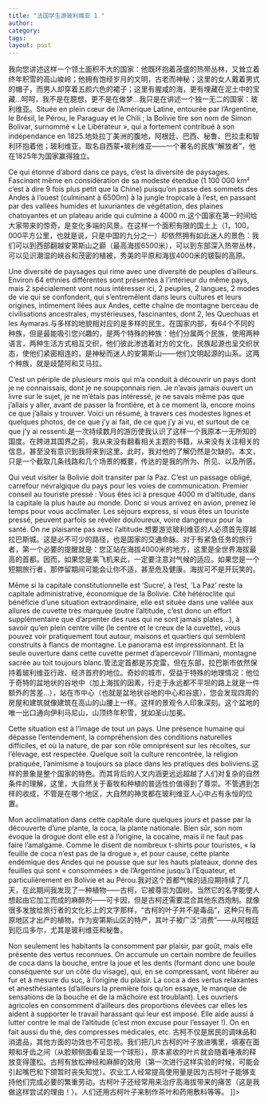 ```yaml
---
title: "法国学生游玻利维亚 1 "
author:
category: 
tags: 
layout: post
---
```


我向您讲述这样一个领土面积不大的国家：他既环抱着茂盛的热带丛林，又耸立着终年积雪的高山峻岭；他拥有饱经岁月的文明，古老而神秘；这里的女人戴着男式的帽子，而男人却穿着五颜六色的裙子；这里有腥咸的海，更有埋藏在泥土中的宝藏…呵呵，我不是在臆想，更不是在做梦…我只是在讲述一个独一无二的国家：玻利维亚。Située en plein cœur de l’Amérique Latine, entourée par l’Argentine, le Brésil, le Pérou, le Paraguay et le Chili ; la Bolivie tire son nom de Simon Bolivar, surnommé « Le Libérateur », qui a fortement contribué à son indépendance en 1825.地处拉丁美洲的腹地，阿根廷、巴西、秘鲁、巴拉圭和智利环抱着他；玻利维亚，取名自西蒙•玻利维亚——一个著名的民族“解放者”，他在1825年为国家赢得独立。

Ce qui étonne d’abord dans ce pays, c’est la diversité de paysages. Fascinant même en considération de sa modeste étendue (1 100 000 km² c’est à dire 9 fois plus petit que la Chine) puisqu’on passe des sommets des Andes à l’ouest (culminant à 6500m) à la jungle tropicale à l’est, en passant par des vallées humides et luxuriantes de végétation, des plaines chatoyantes et un plateau aride qui culmine à 4000 m.这个国家在第一时间给大家带来的惊奇，是变化多端的风景。在这样一个面积有限的国土上（1，100，000平方公里，也就是说，只是中国的九分之一）却依然拥有如此迷人的景色：我们可以到西部翻越安第斯山之巅（最高海拔6500米），可以到东部深入热带丛林，可以见识潮湿的峡谷和茂密的植被，秀美的平原和海拔4000米的皲裂的高原。

Une diversité de paysages qui rime avec une diversité de peuples d’ailleurs. Environ 64 ethnies différentes sont présentes à l’intérieur du même pays, mais 2 spécialement vont nous intéresser ici, 2 peuples, 2 langues, 2 modes de vie qui se confondent, qui s’entremêlent dans leurs cultures et leurs origines, intimement liées aux Andes, cette chaîne de montagne berceau de civilisations ancestrales, mystérieuses, fascinantes, dont 2, les Quechuas et les Aymaras.与多样的地貌相对应的是多样的民生。在国家内部，有64个不同的种族，但是最能吸引您兴趣的，是两个特殊的种族：他们分属两个民族，使用两种语言，两种生活方式相互交织，他们彼此渗透着对方的文化，民族起源也呈交织状态，使他们紧密相连的，是神秘而迷人的安第斯山——他们文明起源的山系。这两个种族，就是歧楚阿和艾马拉。

C’est un périple de plusieurs mois qui m’a conduit à découvrir un pays dont je ne connaissais,  dont je ne soupçonnais rien. Je n’avais jamais ouvert un livre sur le sujet, je ne m’étais pas intéressé, je ne savais même pas que j’allais y aller, avant de passer la frontière, et à ce moment là, encore moins ce que j’allais y trouver. Voici un résumé, à travers ces modestes lignes et quelques photos, de ce que j’y ai fait, de ce que j’y ai vu, et surtout de ce que j’y ai ressenti.是一次持续数月的游历使我认识了这样一个我原本一无所知的国度。在跨进其国界之前，我从来没有翻看相关主题的书籍，从来没有关注相关的信息，甚至没有意识到我将来到这里。此时，我对他的了解仍然是欠缺的。本文，只是一个截取几条线路和几个场景的概要，传达的是我的所为、所见、以及所感。

Qui veut visiter la Bolivie doit transiter par la Paz. C’est un passage obligé, carrefour névralgique du pays pour les voies de communication. Premier conseil au touriste pressé : Vous êtes ici à presque 4000 m d’altitude, dans la capitale la plus haute au monde. Donc si vous arrivez en avion, prenez le temps pour vous acclimater. Les séjours express, si vous êtes un touriste pressé, peuvent parfois se révéler douloureux, voire dangereux pour la santé. On ne plaisante pas avec l’altitude.想要游览玻利维亚的人必须首先穿越拉巴斯城。这是必不可少的路径，也是国家的交通命脉。对于有紧急任务的旅行者，第一个必要的提醒就是：您正站在海拔4000米的地方，这里是全世界海拔最高的首都。因而，如果您是乘飞机来此，一定要注意对气候的适应。如果您是一个短期旅行者，那停留期间可能会让你不适，甚至危及健康。海拔可不是开玩笑的。

Même si la capitale constitutionnelle est ‘Sucre’, à l’est, ‘La Paz’ reste la capitale administrative, économique de la Bolivie. Cité hétéroclite qui bénéficie d’une situation extraordinaire, elle est située dans une vallée aux allures de cuvette très marquée (outre l’altitude, c’est donc un effort supplémentaire que d’arpenter des rues qui ne sont jamais plates…), à savoir qu’en plein centre ville (le centre et le creux de la cuvette), vous pouvez voir pratiquement tout autour, maisons et quartiers qui semblent construits à flancs de montagne. Le panorama est impressionnant. Et la seule ouverture dans cette cuvette permet d’apercevoir l’Illimani, montagne sacrée au toit toujours blanc.管法定首都是苏克雷，但在东部，拉巴斯市依然保持着玻利维亚行政、经济首府的地位。奇妙的城市，受益于特殊的地理情况：他位于奇特的盆地状的谷地中（加上海拔的因素，行走于永远都不平坦的路上就是一件额外的苦差…），站在市中心（也就是盆地状谷地的中心和谷底），您会发现四周的房屋和建筑就像建筑在高山的山腰上一样。这样的景观令人印象深刻。这个盆地的唯一出口通向伊利马尼山，山顶终年积雪，犹如圣山加冕。

Cette situation est à l’image de tout un pays. Une présence humaine qui dépasse l’entendement, la compréhension des conditions naturelles difficiles, et où la nature, de par son rôle omniprésent sur les récoltes, sur l’élevage, est respectée. Quelque soit la culture rencontrée, la religion pratiquée, l’animisme a toujours sa place dans les pratiques des boliviens.这样的景象是整个国家的特色。而其背后的人文内涵更远远超越了人们对复杂的自然条件的理解，这里，大自然关于畜牧和种植的普适性价值得到了尊崇。不管遇到怎样的收成，不管是在哪个地区，大自然的神灵都在玻利维亚人心中占有永恒的位置。

Mon acclimatation dans cette capitale dure quelques jours et passe par la découverte d’une plante, la coca, la plante nationale. Bien sûr, son nom évoque la drogue dont elle est à l’origine, la cocaïne, mais il ne faut pas faire l’amalgame. Comme le disent de nombreux t-shirts pour touristes, « la feuille de coca n’est pas de la drogue », et pour cause, cette plante endémique des Andes qui ne pousse que sur les hauts plateaux, donne des feuilles qui sont « consommées » de l’Argentine jusqu’à l’Equateur, et particulièrement en Bolivie et au Pérou.我对这个首都气候的适应期持续了几天，在此期间我发现了一种植物——古柯，它被尊崇为国树。当然它的名字能使人想起由它加工而成的麻醉剂——可卡因，但是古柯还需要混合其他东西炮制。就像很多发放给旅行者的文化衫上的文字那样，“古柯的叶子并不是毒品”，这种只有高原地区才出产的植物，作为安第斯山区的特产，其叶子被广泛“消费”——从阿根廷到厄瓜多尔，尤其是玻利维亚和秘鲁。

Non seulement les habitants la consomment par plaisir, par goût, mais elle présente des vertus reconnues. On accumule un certain nombre de feuilles de coca dans la bouche, entre la joue et les dents (formant donc une boule conséquente sur un côté du visage), qui, en se compressant, vont libérer au fur et à mesure du suc, à l’origine du plaisir. La coca a des vertus relaxantes et anesthésiantes (d’ailleurs la première fois qu’on essaye, le manque de sensations de la bouche et de la mâchoire est troublant). Les ouvriers agricoles en consomment d’ailleurs des proportions élevées car elles les aident à supporter le travail harassant qui leur est imposé.  Elle aide aussi à lutter contre le mal de l’altitude (c’est mon excuse pour l’essayer !). On en fait aussi du thé, des compresses médicales, etc. 古柯不仅是居民的调味品和消遣品，其他方面的功效也不可忽视。我们把几片古柯的叶子放进嘴里，填塞在面颊和牙齿之间（从脸颊侧面看呈现一个球形），原本紧收的叶片就会随着唾液的释放变得蓬松。古柯有放松神经和麻醉的效用（第一次进行这样实验的时候，可能会引起嘴巴和下颌暂时丧失知觉）。农业工人经常提高使用量是因为古柯叶子能够支持他们完成必要的繁重劳动。古柯叶子还经常用来治疗高海拔带来的痛苦（这是我做这样尝试的理由！）。人们还用古柯叶子来制作茶叶和药用敷料等等。 ]]>

